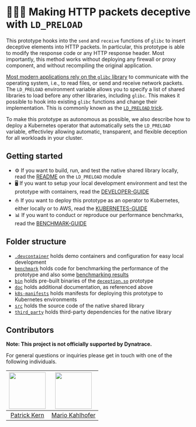 # 🧙‍♂️💫 Making HTTP packets deceptive with `LD_PRELOAD`

This prototype hooks into the `send` and `receive` functions of `glibc` to insert deceptive elements into HTTP packets.
In particular, this prototype is able to modify the response code or any HTTP response header.
Most importantly, this method works without deploying any firewall or proxy component, and without recompiling the original application.

[Most modern applications rely on the `glibc` library](https://linux.die.net/man/2/) to communicate with the operating system, i.e., to read files, or send and receive network packets.
The `LD_PRELOAD` environment variable allows you to specify a list of shared libraries to load before any other libraries, including `glibc`.
This makes it possible to hook into existing `glibc` functions and change their implementation.
This is commonly known as the [`LD_PRELOAD` trick](https://www.goldsborough.me/c/low-level/kernel/2016/08/29/16-48-53-the_-ld_preload-_trick/).

To make this prototype as autonomous as possible, we also describe how to deploy a Kubernetes operator that automatically sets the `LD_PRELOAD` variable,
effectivley allowing automatic, transparent, and flexible deception for all workloads in your cluster.

## Getting started

- ⚙ If you want to build, run, and test the native shared library locally, read the [README](./src/README.md) on the `LD_PRELOAD` module
- 🖥️ If you want to setup your local development environment and test the prototype with containers, read the [DEVELOPER-GUIDE](./doc/DEVELOPER-GUIDE.md)
- ⛵ If you want to deploy this prototype as an operator to Kubernetes, either locally or to AWS, read the [KUBERNETES-GUIDE](./doc/KUBERNETES-GUIDE.md)
- 📊 If you want to conduct or reproduce our performance benchmarks, read the [BENCHMARK-GUIDE](./doc/BENCHMARK-GUIDE.md)

## Folder structure

- [`.devcontainer`](./.devcontainer) holds demo containers and configuration for easy local development
- [`benchmark`](/benchmark) holds code for benchmarking the performance of the prototype and also some [benchmarking results](./benchmark/evaluation/data/)
- [`bin`](./bin) holds pre-built binaries of the [`deception.so`](./bin/mount/deception.so) prototype
- [`doc`](./doc) holds additional documentation, as referenced above
- [`k8s-manifests`](./k8s-manifests) holds manifests for deploying this prototype to Kubernetes environments
- [`src`](./src) holds the source code of the native shared library
- [`third_party`](./third_party) holds third-party dependencies for the native library

## Contributors

**Note: This project is not officially supported by Dynatrace.**

For general questions or inquiries please get in touch with one of the following individuals.

| [<img src="https://github.com/kern17.png" width="100"/>](https://github.com/kern17) | [<img src="https://github.com/blu3r4y.png" width="100"/>](https://github.com/blu3r4y) |
| :-: | :-: |
| [Patrick Kern](https://github.com/kern17) | [Mario Kahlhofer](https://github.com/blu3r4y) |
